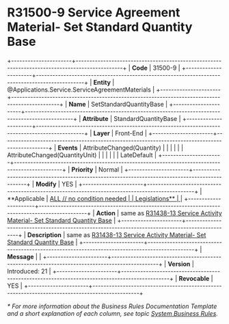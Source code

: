 ﻿---
erp.type: front-end-business-rule
erp.entity: Applications.Service.ServiceAgreementMaterials
---

# R31500-9 Service Agreement Material- Set Standard Quantity Base
+----------------------+-----------------------------------------------------------------------------------------------+
| **Code**             | 31500-9                                                                                       |
+----------------------+-----------------------------------------------------------------------------------------------+
| **Entity**           | @Applications.Service.ServiceAgreementMaterials                                               |
+----------------------+-----------------------------------------------------------------------------------------------+
| **Name**             | SetStandardQuantityBase                                                                       |
+----------------------+-----------------------------------------------------------------------------------------------+
| **Attribute**        | StandardQuantityBase                                                                          |
+----------------------+-----------------------------------------------------------------------------------------------+
| **Layer**            | Front-End                                                                                     |
+----------------------+-----------------------------------------------------------------------------------------------+
| **Events**           | AttributeChanged(Quantity)                                                                    |
|                      |                                                                                               |
|                      | AttributeChanged(QuantityUnit)                                                                |
|                      |                                                                                               |
|                      | LateDefault                                                                                   |
+----------------------+-----------------------------------------------------------------------------------------------+
| **Priority**         | Normal                                                                                        |
+----------------------+-----------------------------------------------------------------------------------------------+
| **Modify**           | YES                                                                                           |
+----------------------+-----------------------------------------------------------------------------------------------+
| **Applicable         | [ALL // no condition needed                                                                   |
| Legislations**       | ](xref:applicable-legislations)                                                               |
+----------------------+-----------------------------------------------------------------------------------------------+
| **Action**           | same as [R31438-13 Service Activity Material- Set Standard Quantity Base](R31438-13.md)       |
+----------------------+-----------------------------------------------------------------------------------------------+
| **Description**      | same as [R31438-13 Service Activity Material- Set Standard Quantity Base](R31438-13.md)       |
+----------------------+-----------------------------------------------------------------------------------------------+
| **Message**          |                                                                                               |
+----------------------+-----------------------------------------------------------------------------------------------+
| **Version**          | Introduced: 21                                                                                |
+----------------------+-----------------------------------------------------------------------------------------------+
| **Revocable**        | YES                                                                                           |
+----------------------+-----------------------------------------------------------------------------------------------+

*\* For more information about the Business Rules Documentation Template and a short explanation of each column, see
topic [System Business Rules](../templates/template-description-system-business-rules.md).*
